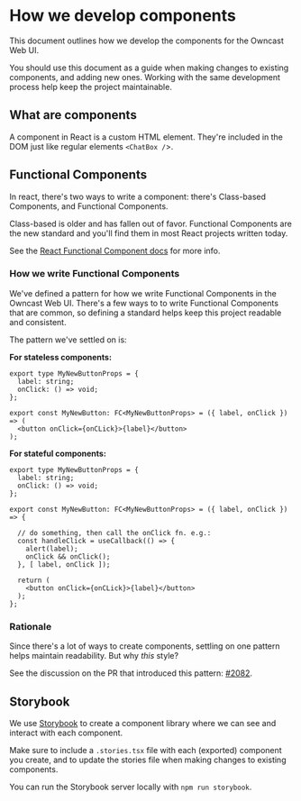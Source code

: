# How we develop components

This document outlines how we develop the components for the Owncast Web UI.

You should use this document as a guide when making changes to existing components, and adding new ones.
Working with the same development process help keep the project maintainable.

## What are components

A component in React is a custom HTML element. They're included in the DOM just like regular elements `<ChatBox /`>.

## Functional Components

In react, there's two ways to write a component: there's Class-based Components, and Functional Components.

Class-based is older and has fallen out of favor.
Functional Components are the new standard and you'll find them in most React projects written today.

See the [React Functional Component docs](https://reactjs.org/docs/components-and-props.html) for more info.

### How we write Functional Components

We've defined a pattern for how we write Functional Components in the Owncast Web UI.
There's a few ways to to write Functional Components that are common, so defining a standard helps keep this project readable and consistent.

The pattern we've settled on is:

**For stateless components:**

```tsx
export type MyNewButtonProps = {
  label: string;
  onClick: () => void;
};

export const MyNewButton: FC<MyNewButtonProps> = ({ label, onClick }) => (
  <button onClick={onCLick}>{label}</button>
);
```

**For stateful components:**

```tsx
export type MyNewButtonProps = {
  label: string;
  onClick: () => void;
};

export const MyNewButton: FC<MyNewButtonProps> = ({ label, onClick }) => {

  // do something, then call the onClick fn. e.g.:
  const handleClick = useCallback(() => {
    alert(label);
    onClick && onClick();
  }, [ label, onClick ]);
  
  return (
    <button onClick={onCLick}>{label}</button>
  );
};
```

### Rationale

Since there's a lot of ways to create components, settling on one pattern helps maintain readability.
But why _this_ style?

See the discussion on the PR that introduced this pattern: [#2082](https://github.com/owncast/owncast/pull/2082).

## Storybook

We use [Storybook](https://storybook.js.org/) to create a component library where we can see and interact with each component.

Make sure to include a `.stories.tsx` file with each (exported) component you create, and to update the stories file when making changes to existing components.

You can run the Storybook server locally with `npm run storybook`.
